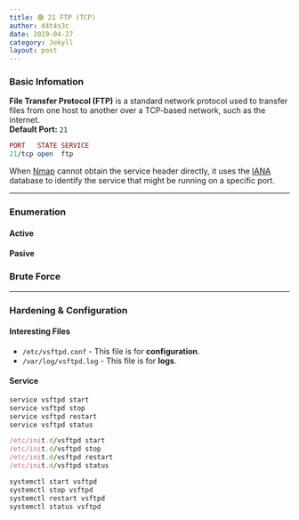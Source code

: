 ```yaml
---
title: 🟢 21 FTP (TCP)
author: d4t4s3c
date: 2019-04-27
category: Jekyll
layout: post
---
```


### Basic Infomation

**File Transfer Protocol (FTP)** is a standard network protocol used to transfer files from one host to another over a TCP-based network, such as the internet.\
**Default Port:** `21`
```ruby
PORT   STATE SERVICE
21/tcp open  ftp
```

When [Nmap](https://nmap.org) cannot obtain the service header directly, it uses the [IANA](https://www.iana.org/assignments/service-names-port-numbers/service-names-port-numbers.xhtml) database to identify the service that might be running on a specific port.

---

### Enumeration

#### Active

#### Pasive



### Brute Force

---

### Hardening & Configuration

#### Interesting Files

- `/etc/vsftpd.conf` - This file is for **configuration**.
- `/var/log/vsftpd.log` - This file is for **logs**.


#### Service

```ruby
service vsftpd start
service vsftpd stop
service vsftpd restart
service vsftpd status

/etc/init.d/vsftpd start
/etc/init.d/vsftpd stop
/etc/init.d/vsftpd restart
/etc/init.d/vsftpd status

systemctl start vsftpd
systemctl stop vsftpd
systemctl restart vsftpd
systemctl status vsftpd
```















